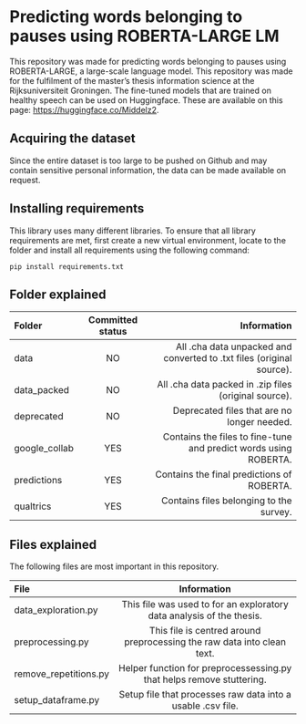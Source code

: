 # Predicting words belonging to pauses using ROBERTA-LARGE LM

This repository was made for predicting words belonging to pauses using ROBERTA-LARGE, a large-scale language model. This repository was made for the fulfilment of the master’s thesis information science at the Rijksuniversiteit Groningen.  The fine-tuned models that are trained on healthy speech can be used on Huggingface. These are available on this page: https://huggingface.co/Middelz2. 

## Acquiring the dataset
Since the entire dataset is too large to be pushed on Github and may contain sensitive personal information, the data can be made available on request. 

## Installing requirements

This library uses many different libraries. To ensure that all library requirements are met, first create a new virtual environment, locate to the folder and install all requirements using the following command:
```
pip install requirements.txt
```
## Folder explained

| Folder| Committed status | Information     |
|:---|:----:|---:|
| data | NO | All .cha data unpacked and converted to .txt files (original source).   |
| data_packed | NO | All .cha data packed in .zip files (original source). |
| deprecated | NO| Deprecated files that are no longer needed. |
| google_collab | YES| Contains the files to fine-tune and predict words using ROBERTA. |
| predictions | YES| Contains the final predictions of ROBERTA.  |
| qualtrics | YES| Contains files belonging to the survey.  |

## Files explained

The following files are most important in this repository.

| File| Information     |
|:---|:----:|
| data_exploration.py | This file was used to for an exploratory data analysis of the thesis.|  
| preprocessing.py | This file is centred around preprocessing the raw data into clean text. |
| remove_repetitions.py | Helper function for preprocessessing.py that helps remove stuttering.|
| setup_dataframe.py | Setup file that processes raw data into a usable .csv file. |

